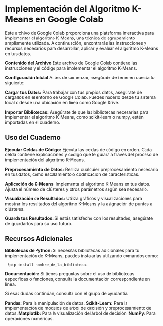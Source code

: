 # Implementación del Algoritmo K-Means en Google Colab
Este archivo de Google Colab proporciona una plataforma interactiva para implementar el algoritmo K-Means, una técnica de agrupamiento ampliamente utilizada. A continuación, encontrarás las instrucciones y recursos necesarios para desarrollar, aplicar y evaluar el algoritmo K-Means en tus datos.

**Contenido del Archivo**
Este archivo de Google Colab contiene las instrucciones y el código para implementar el algoritmo K-Means.

**Configuración Inicial**
Antes de comenzar, asegúrate de tener en cuenta lo siguiente:

**Cargar tus Datos:** Para trabajar con tus propios datos, asegúrate de cargarlos en el entorno de Google Colab. Puedes hacerlo desde tu sistema local o desde una ubicación en línea como Google Drive.

**Importar Bibliotecas:** Asegúrate de que las bibliotecas necesarias para implementar el algoritmo K-Means, como scikit-learn o numpy, estén importadas en el cuaderno.

## Uso del Cuaderno
**Ejecutar Celdas de Código:** Ejecuta las celdas de código en orden. Cada celda contiene explicaciones y código que te guiará a través del proceso de implementación del algoritmo K-Means.

**Preprocesamiento de Datos:** Realiza cualquier preprocesamiento necesario en tus datos, como escalamiento o codificación de características.

**Aplicación de K-Means:** Implementa el algoritmo K-Means en tus datos. Ajusta el número de clústeres y otros parámetros según sea necesario.

**Visualización de Resultados:** Utiliza gráficos y visualizaciones para mostrar los resultados del algoritmo K-Means y la asignación de puntos a clústeres.

**Guarda tus Resultados:** Si estás satisfecho con los resultados, asegúrate de guardarlos para su uso futuro.

## Recursos Adicionales
**Bibliotecas de Python:** Si necesitas bibliotecas adicionales para tu implementación de K-Means, puedes instalarlas utilizando comandos como:

` !pip install nombre_de_la_biblioteca.`

**Documentación:** Si tienes preguntas sobre el uso de bibliotecas específicas o funciones, consulta la documentación correspondiente en línea.

Si esas dudas continúan, consulta con el grupo de ayudantía.

**Pandas:** Para la manipulación de datos.
**Scikit-Learn:** Para la implementación de modelos de árbol de decisión y preprocesamiento de datos.
**Matplotlib:** Para la visualización del árbol de decisión.
**NumPy:** Para operaciones numéricas.
